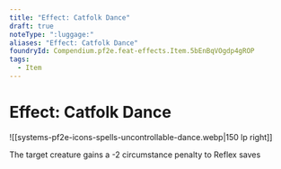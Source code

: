 ```yaml
---
title: "Effect: Catfolk Dance"
draft: true
noteType: ":luggage:"
aliases: "Effect: Catfolk Dance"
foundryId: Compendium.pf2e.feat-effects.Item.5bEnBqVOgdp4gROP
tags:
  - Item
---
```


# Effect: Catfolk Dance
![[systems-pf2e-icons-spells-uncontrollable-dance.webp|150 lp right]]

The target creature gains a -2 circumstance penalty to Reflex saves
